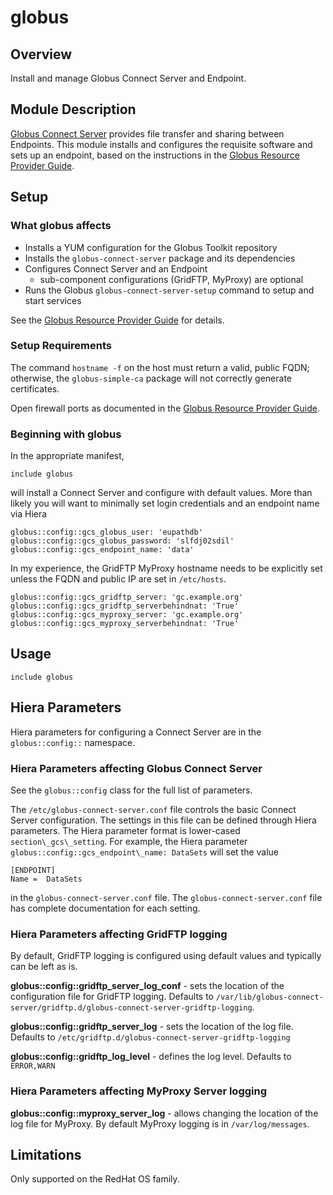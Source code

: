 # globus

## Overview

Install and manage Globus Connect Server and Endpoint.

## Module Description

[Globus Connect Server](https://www.globus.org/globus-connect-server) provides file transfer
and sharing between Endpoints. This module installs and configures the requisite software and
sets up an endpoint, based on the instructions in the
[Globus Resource Provider Guide](http://dev.globus.org/resource-provider-guide/).

## Setup

### What globus affects

* Installs a YUM configuration for the Globus Toolkit repository
* Installs the `globus-connect-server` package and its dependencies
* Configures Connect Server and an Endpoint
  * sub-component configurations (GridFTP, MyProxy) are optional
* Runs the Globus `globus-connect-server-setup` command to setup and start services

See the [Globus Resource Provider Guide](http://dev.globus.org/resource-provider-guide/)
for details.

### Setup Requirements

The command `hostname -f` on the host must return a valid, public FQDN;
otherwise, the `globus-simple-ca` package will not correctly generate
certificates.

Open firewall ports as documented in the
[Globus Resource Provider Guide](http://dev.globus.org/resource-provider-guide/#open-tcp-ports).

### Beginning with globus

In the appropriate manifest,

    include globus

will install a Connect Server and configure with default values. More than likely you
will want to minimally set login credentials and an endpoint name via Hiera

    globus::config::gcs_globus_user: 'eupathdb'
    globus::config::gcs_globus_password: 'slfdj02sdil'
    globus::config::gcs_endpoint_name: 'data'

In my experience, the GridFTP MyProxy hostname needs to be explicitly set unless the 
FQDN and public IP are set in `/etc/hosts`.

    globus::config::gcs_gridftp_server: 'gc.example.org'
    globus::config::gcs_gridftp_serverbehindnat: 'True'
    globus::config::gcs_myproxy_server: 'gc.example.org'
    globus::config::gcs_myproxy_serverbehindnat: 'True'

## Usage

    include globus

## Hiera Parameters

Hiera parameters for configuring a Connect Server are in the `globus::config::` namespace.

### Hiera Parameters affecting Globus Connect Server

See the `globus::config` class for the full list of parameters.

The `/etc/globus-connect-server.conf` file controls the basic Connect
Server configuration. The settings in this file can be defined through Hiera parameters.
The Hiera parameter format is lower-cased `section\_gcs\_setting`. For
example, the Hiera parameter `globus::config::gcs_endpoint\_name: DataSets`
will set the value

    [ENDPOINT]
    Name =  DataSets

in the `globus-connect-server.conf` file. The `globus-connect-server.conf` file has
complete documentation for each setting.

### Hiera Parameters affecting GridFTP logging

By default, GridFTP logging is configured using default values and
typically can be left as is.

**globus::config::gridftp\_server\_log_conf** - sets the location of the
configuration file for GridFTP logging. Defaults to
`/var/lib/globus-connect-server/gridftp.d/globus-connect-server-gridftp-logging`.

**globus::config::gridftp\_server\_log** - sets the location of the
log file. Defaults to
`/etc/gridftp.d/globus-connect-server-gridftp-logging`

**globus::config::gridftp\_log\_level** - defines the log level. Defaults to `ERROR,WARN`

### Hiera Parameters affecting MyProxy Server logging

**globus::config::myproxy\_server\_log** - allows changing the location
of the log file for MyProxy. By default MyProxy logging is in
`/var/log/messages`.

## Limitations

Only supported on the RedHat OS family.

